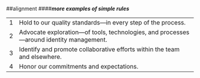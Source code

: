 <!-- .slide: data-background="resources/footer.svg" data-background-size="contain" data-background-position="bottom"  -->

##alignment
####**_more examples of simple rules_**
<br/>

|||
|-----|-----|
|1|Hold to our quality standards—in every step of the process.|
|2|Advocate exploration—of tools, technologies, and processes—around identity management.|
|3|Identify and promote collaborative efforts within the team and elsewhere.|
|4|Honor our commitments and expectations.|


<br/>
<br/>
<br/>
<br/>
<br/>
<br/>
<br/>
<br/>
<br/>
<br/>
<br/>
<br/>
<br/>
<br/>
<br/>
<br/>
<br/>
<br/>
<br/>
<br/>
<br/>
<br/>
<br/>
<br/>
<br/>
<br/>
<br/>

<aside class="notes">
  <p>
  </p>
</aside>
